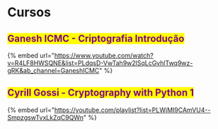 # Cursos

## <mark style="color:purple;">Ganesh ICMC - Criptografia Introdução</mark>

{% embed url="https://www.youtube.com/watch?v=R4LF8HWSQNE&list=PLdqsD-VwTah9w2lSqLcGvhlTwq9wz-gRK&ab_channel=GaneshICMC" %}

## <mark style="color:purple;">Cyrill Gossi - Cryptography with Python 1</mark>

{% embed url="https://youtube.com/playlist?list=PLWjMI9CAmVU4--SmpzgswTvxLkZqC9QWn" %}
